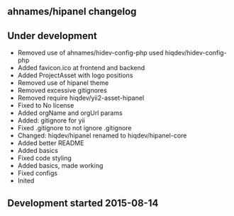 ahnames/hipanel changelog
-------------------------

## Under development

- Removed use of ahnames/hidev-config-php used hiqdev/hidev-config-php
- Added favicon.ico at frontend and backend
- Added ProjectAsset with logo positions
- Removed use of hipanel theme
- Removed excessive gitignores
- Removed require hiqdev/yii2-asset-hipanel
- Fixed to No license
- Added orgName and orgUrl params
- Added: gitignore for yii
- Fixed .gitignore to not ignore .gitignore
- Changed: hiqdev/hipanel renamed to hiqdev/hipanel-core
- Added better README
- Added basics
- Fixed code styling
- Added basics, made working
- Fixed configs
- Inited

## Development started 2015-08-14

